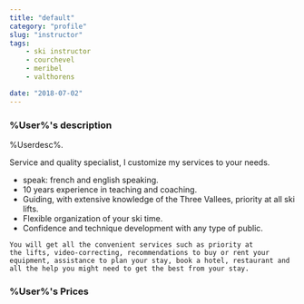 ```yaml
---
title: "default"
category: "profile"
slug: "instructor"
tags:
    - ski instructor
    - courchevel
    - meribel
    - valthorens

date: "2018-07-02"
---
```


### %User%'s description


<p>%Userdesc%.</p>

Service and quality specialist, I customize my services to your needs.


* speak: french and english speaking.
* 10 years experience in teaching and coaching.
* Guiding, with extensive knowledge of the Three Vallees, priority at all ski lifts.
* Flexible organization of your ski time.
* Confidence and technique development with any type of public.


<code>You will get all the convenient services such as priority at the lifts, video-correcting, recommendations to buy or rent your equipment, assistance to plan your stay, book a hotel, restaurant and all the help you might need to get the best from your stay.</code>


### %User%'s Prices

